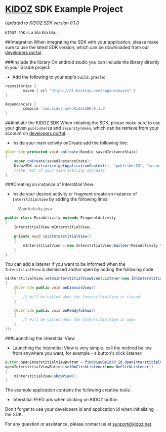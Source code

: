 [KIDOZ][] SDK Example Project
======================================

*Updated to KIDOZ SDK version 0.1.0* 

`KIDOZ SDK` is a bla bla bla...

##Integration
When integrating the SDK with your application, please make sure to use the latest SDK version, which can be downloaded from our [developers portal](http://www.kidoz.net).

###Include the library
On android studio you can include the library directly in your Gradle project:

 - 	Add the following to your app's `build.gradle`:
```gradle
repositories {
	    maven { url "https://dl.bintray.com/eugine/maven" }
}

dependencies {
	    compile 'com.kidoz.sdk:KidozSDK:0.1.0'
}
``` 

###Initiate the KIDOZ SDK
When initiating the SDK, please make sure to use your given `publisherID` and `securityToken`, which can be retrieve from your account on [developers portal](http://www.kidoz.net).

 - 	Inside your main activity onCreate add the following line:
```java
@Override protected void onCreate(Bundle savedInstanceState)
{
	super.onCreate(savedInstanceState);
	KidozSDK.initialize(getApplicationContext(), "publisherID", "securityToken");
	//the rest of your main activity onCreate
}
```

###Creating an instance of Interstitial View
 - 	Inside your desired activity or fragment create an instance of `InterstitialView` by adding the following lines:

> MainActivity.java

```java
public class MainActivity extends FragmentActivity
{
	InterstitialView mInterstitialView;
	
	private void initInterstitialView()
	{
		mInterstitialView = new InterstitialView.Builder(MainActivity.this, getSupportFragmentManager()).build();
	}
}
```	

You can add a listener if you want to be informed when the `InterstitialView` is dismissed and/or open by adding the following code:

```java
mInterstitialView.setOnInterstitialViewEventListener(new IOnInterstitialViewEventListener()
{
	@Override public void onDismissView()
	{
		// Will be called when the InterstitialView is closed
	}

	@Override public void onReadyToShow()
	{
		// Will be called when the InterstitialView is open
	}
});
```

###Launching the Interstitial View
 - 	Launching the Interstitial View is very simple. call the method bellow from anywhere you want, for example - a button's click listener:

```java
Button openInterstitialViewButton = findViewById(R.id.OpenInterstitialViewButton);
openInterstitialViewButton.setOnClickListener(new OnClickListener()
{
	mInterstitialView.showView();
}
```


The example application contains the following creative tools:
* Interstitial  FEED ads when clicking on KIDOZ button

Don't forget to use your developers id and application id when initializing the SDK.


For any question or assistance, please contact us at support@kidoz.net.

[KIDOZ]: http://www.kidoz.net


